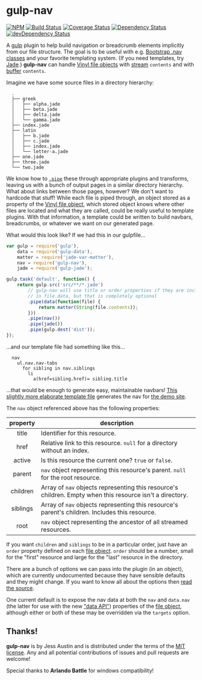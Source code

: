 gulp-nav
========

[![NPM][npmjs-img]][npmjs-url]
[![Build Status][travis-img]][travis-url]
[![Coverage Status][cover-img]][cover-url]
[![Dependency Status][david-img]][david-url]
[![devDependency Status][david-dep-img]][david-dep-url]

A [gulp](http://gulpjs.com/) plugin to help build navigation or breadcrumb
elements implicitly from our file structure. The goal is to be useful with e.g.
[Bootstrap .nav classes](http://getbootstrap.com/components/#nav) and your
favorite templating system. (If you need templates, try
[Jade](http://jade-lang.com/).) **gulp-nav** can handle
[Vinyl file objects][vfo] with [stream][stream] `contents` and with
[buffer][buffer] `contents`.

Imagine we have some source files in a directory hierarchy:
```
  .
  ├── greek
  │   ├── alpha.jade
  │   ├── beta.jade
  │   ├── delta.jade
  │   └── gamma.jade
  ├── index.jade
  ├── latin
  │   ├── b.jade
  │   ├── c.jade
  │   ├── index.jade
  │   └── letter-a.jade
  ├── one.jade
  ├── three.jade
  └── two.jade
```
We know how to [`.pipe`][pipe] these through appropriate plugins and
transforms, leaving us with a bunch of output pages in a similar directory
hierarchy. What about links between those pages, however? We don't want to
hardcode that stuff! While each file is piped through, an object stored as a
property of the [Vinyl file object][vfo], which stored object knows where other
files are located and what they are called, could be really useful to template
plugins. With that information, a template could be written to build navbars,
breadcrumbs, or whatever we want on our generated page.

What would this look like? If we had this in our gulpfile...

```javascript
var gulp = require('gulp'),
    data = require('gulp-data'),
    matter = require('jade-var-matter'),
    nav = require('gulp-nav'),
    jade = require('gulp-jade');

gulp.task('default', function() {
    return gulp.src('src/**/*.jade')
        // gulp-nav will use title or order properties if they are included
        // in file.data, but that is completely optional
        .pipe(data(function(file) {
            return matter(String(file.contents));
        }))
        .pipe(nav())
        .pipe(jade())
        .pipe(gulp.dest('dist'));
});
```
...and our template file had something like this...

```jade
  nav
    ul.nav.nav-tabs
      for sibling in nav.siblings
        li
          a(href=sibling.href)= sibling.title
```
...that would be enough to generate easy, maintainable navbars! [This slightly
more elaborate template file](test/index.jade) generates the nav for [the demo
site](http://jessaustin.github.io/gulp-nav/).

The `nav` object referenced above has the following properties:

| property | description                                                      |
| :------: | ---------------------------------------------------------------- |
| title    | Identifier for this resource.                                    |
| href     | Relative link to this resource. `null` for a directory without an index. |
| active   | Is this resource the current one? `true` or `false`.             |
| parent   | `nav` object representing this resource's parent. `null` for the root resource. |
| children | Array of `nav` objects representing this resource's children. Empty when this resource isn't a directory. |
| siblings | Array of `nav` objects representing this resource's parent's children. Includes this resource. |
| root     | `nav` object representing the ancestor of all streamed resources. |

If you want `children` and `siblings` to be in a particular order, just have an
`order` property defined on each [file object][vfo]. `order` should be a
number, small for the "first" resource and large for the "last" resource in the
directory.

There are a bunch of options we can pass into the plugin (in an object), which
are currently undocumented because they have sensible defaults and they might
change. If you want to know all about the options then [read the
source](gulp-nav.coffee#L40-L42).

One current default is to expose the nav data at both the `nav` and `data.nav`
(the latter for use with the new ["data
API"](https://github.com/colynb/gulp-data#note-to-gulp-plugin-authors))
properties of the [file object][vfo], although either or both of these may be
overridden via the `targets` option.

## Thanks!

**gulp-nav** is by Jess Austin and is distributed under the terms of the [MIT
license](http://opensource.org/licenses/MIT). Any and all potential
contributions of issues and pull requests are welcome!

Special thanks to **Arlando Battle** for windows compatibility!

[travis-url]: https://travis-ci.org/jessaustin/gulp-nav "Travis"
[travis-img]: https://travis-ci.org/jessaustin/gulp-nav.svg?branch=master
[cover-url]: https://coveralls.io/r/jessaustin/gulp-nav?branch=master "Coveralls"
[cover-img]: https://coveralls.io/repos/jessaustin/gulp-nav/badge.svg?branch=master
[david-url]: https://david-dm.org/jessaustin/gulp-nav "David"
[david-img]: https://david-dm.org/jessaustin/gulp-nav.svg
[david-dep-url]: https://david-dm.org/jessaustin/gulp-nav#info=devDependencies "David for dev"
[david-dep-img]: https://david-dm.org/jessaustin/gulp-nav/dev-status.svg
[npmjs-url]: https://www.npmjs.org/package/gulp-nav "npm Registry"
[npmjs-img]: https://badge.fury.io/js/gulp-nav.svg
[stream]: http://nodejs.org/api/stream.html "Node Stream"
[buffer]: http://nodejs.org/api/buffer.html "Node Buffer"
[pipe]: http://nodejs.org/api/stream.html#stream_readable_pipe_destination_options "stream.Readable.pipe()"
[vfo]: https://github.com/wearefractal/vinyl#file "Vinyl File Object"
